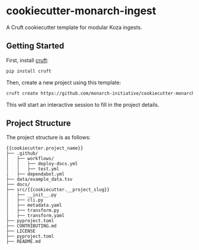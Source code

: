 # cookiecutter-monarch-ingest

A Cruft cookiecutter template for modular Koza ingests.

## Getting Started

First, install [cruft](https://cruft.github.io/cruft/):

```bash
pip install cruft
```

Then, create a new project using this template:

```bash
cruft create https://github.com/monarch-initiative/cookiecutter-monarch-ingest.git
```

This will start an interactive session to fill in the project details.

## Project Structure

The project structure is as follows:

```
{{cookiecutter.project_name}}
├── .github/
│   ├── workflows/
│   │   ├── deploy-docs.yml
│   │   ├── test.yml
|   ├── dependabot.yml
├── data/example_data.tsv
├── docs/
├── src/{{cookiecutter.__project_slug}}
│   ├── __init__.py
│   ├── cli.py
│   ├── metadata.yaml
│   ├── transform.py
│   ├── transform.yaml
├── pyproject.toml
├── CONTRIBUTING.md
├── LICENSE
├── pyproject.toml
├── README.md
```

